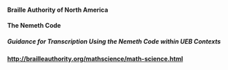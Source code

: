 #### Braille Authority of North America
#### The Nemeth Code
##### Guidance for Transcription Using the Nemeth Code within UEB Contexts
#### http://brailleauthority.org/mathscience/math-science.html
